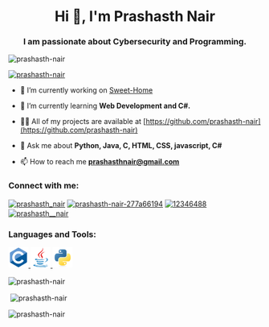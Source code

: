 <h1 align="center">Hi 👋, I'm Prashasth Nair</h1>
<h3 align="center">I am passionate about Cybersecurity and Programming.</h3>

<p align="left"> <img src="https://komarev.com/ghpvc/?username=prashasth-nair&label=Profile%20views&color=0e75b6&style=flat&theme=dracula" alt="prashasth-nair" /> </p>

<p align="left"> <a href="https://github.com/ryo-ma/github-profile-trophy"><img src="https://github-profile-trophy.vercel.app/?username=prashasth-nair&theme=dracula" alt="prashasth-nair" /></a> </p>

- 🔭 I’m currently working on [Sweet-Home](https://github.com/prashasth-nair/Sweet-Home)

- 🌱 I’m currently learning **Web Development and C#.**

- 👨‍💻 All of my projects are available at [https://github.com/prashasth-nair](https://github.com/prashasth-nair)

- 💬 Ask me about **Python, Java, C, HTML, CSS, javascript, C#**

- 📫 How to reach me **prashasthnair@gmail.com**

<h3 align="left">Connect with me:</h3>
<p align="left">
<a href="https://twitter.com/prashasth_nair" target="blank"><img align="center" src="https://raw.githubusercontent.com/rahuldkjain/github-profile-readme-generator/master/src/images/icons/Social/twitter.svg" alt="prashasth_nair" height="30" width="40" /></a>
<a href="https://linkedin.com/in/prashasth-nair-277a66194" target="blank"><img align="center" src="https://raw.githubusercontent.com/rahuldkjain/github-profile-readme-generator/master/src/images/icons/Social/linked-in-alt.svg" alt="prashasth-nair-277a66194" height="30" width="40" /></a>
<a href="https://stackoverflow.com/users/12346488" target="blank"><img align="center" src="https://raw.githubusercontent.com/rahuldkjain/github-profile-readme-generator/master/src/images/icons/Social/stack-overflow.svg" alt="12346488" height="30" width="40" /></a>
<a href="https://instagram.com/prashasth__nair" target="blank"><img align="center" src="https://raw.githubusercontent.com/rahuldkjain/github-profile-readme-generator/master/src/images/icons/Social/instagram.svg" alt="prashasth__nair" height="30" width="40" /></a>
</p>

<h3 align="left">Languages and Tools:</h3>
<p align="left"> <a href="https://www.cprogramming.com/" target="_blank" rel="noreferrer"> <img src="https://raw.githubusercontent.com/devicons/devicon/master/icons/c/c-original.svg" alt="c" width="40" height="40"/> </a> <a href="https://www.java.com" target="_blank" rel="noreferrer"> <img src="https://raw.githubusercontent.com/devicons/devicon/master/icons/java/java-original.svg" alt="java" width="40" height="40"/> </a> <a href="https://www.python.org" target="_blank" rel="noreferrer"> <img src="https://raw.githubusercontent.com/devicons/devicon/master/icons/python/python-original.svg" alt="python" width="40" height="40"/> </a> </p>

<p><img align="center" width="500" src="https://github-readme-stats.vercel.app/api/top-langs?username=prashasth-nair&show_icons=true&locale=en&layout=compact&theme=dracula" alt="prashasth-nair" /></p>

<p>&nbsp;<img align="center" src="https://github-readme-stats.vercel.app/api?username=prashasth-nair&show_icons=true&locale=en&theme=dracula" alt="prashasth-nair" /></p>

<p><img align="center" src="https://github-readme-streak-stats.herokuapp.com/?user=prashasth-nair&theme=dracula" alt="prashasth-nair" /></p>
